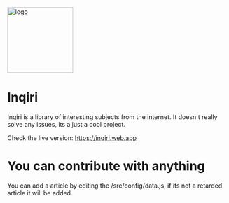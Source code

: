 <img src="https://external-content.duckduckgo.com/iu/?u=http%3A%2F%2Fchicagotonight.wttw.com%2Fsites%2Fdefault%2Ffiles%2Ffield%2Fimage%2Fbrain-512758_1280.png&f=1&nofb=1" alt="logo" width="150px"/>

# Inqiri

Inqiri is a library of interesting subjects from the internet. It doesn't really solve any issues, its a just a cool project.

Check the live version: https://inqiri.web.app

# You can contribute with anything

You can add a article by editing the /src/config/data.js, if its not a retarded article it will be added.
